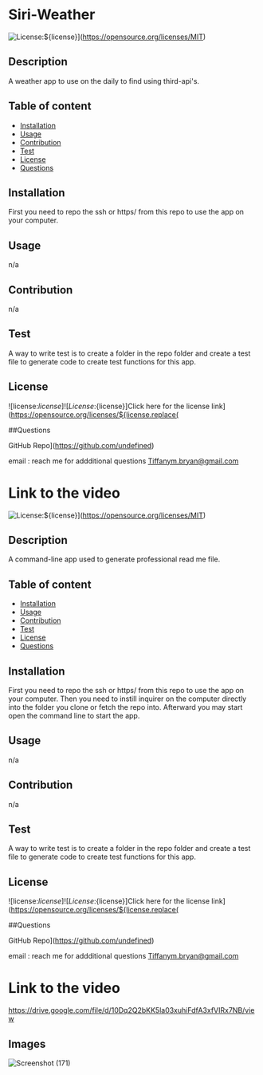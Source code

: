 # Siri-Weather
![License:${license}](https://img.shields.io/badge/License-MIT-yellow.svg)](https://opensource.org/licenses/MIT)

  ## Description
  A weather app to use on the daily to find using third-api's.

  ## Table of content
  - [Installation](#installation)
  - [Usage](#usage)
  - [Contribution](#contribution)
  - [Test](#test) 
  - [License](#license)
  - [Questions](#questions)
  
  ## Installation
  First you need to repo the ssh or https/ from this repo to use the app on your computer.

  ## Usage

  n/a

  ## Contribution
  
  n/a

  ## Test
  A way to write test is to create a folder in the repo folder and create a test file to generate code to create test functions for this app.

  ## License
  ![license:${license}]
  ![License:${license}]Click here for the license link](https://opensource.org/licenses/${license.replace(

  ##Questions
  
  GitHub Repo](https://github.com/undefined)
  
  email : reach me for addditional questions Tiffanym.bryan@gmail.com

  # Link to the video 
![License:${license}](https://img.shields.io/badge/License-MIT-yellow.svg)](https://opensource.org/licenses/MIT)

  ## Description
  A command-line app used to generate professional read me file.

  ## Table of content
  - [Installation](#installation)
  - [Usage](#usage)
  - [Contribution](#contribution)
  - [Test](#test) 
  - [License](#license)
  - [Questions](#questions)
  
  ## Installation
  First you need to repo the ssh or https/ from this repo to use the app on your computer. Then you need to instill inquirer on the computer directly into the folder you clone or fetch the repo into. Afterward you may start open the command line to start the app.

  ## Usage

  n/a

  ## Contribution
  
  n/a

  ## Test
  A way to write test is to create a folder in the repo folder and create a test file to generate code to create test functions for this app.

  ## License
  ![license:${license}]
  ![License:${license}]Click here for the license link](https://opensource.org/licenses/${license.replace(

  ##Questions
  
  GitHub Repo](https://github.com/undefined)
  
  email : reach me for addditional questions Tiffanym.bryan@gmail.com

  # Link to the video 
https://drive.google.com/file/d/10Dq2Q2bKK5la03xuhiFdfA3xfVIRx7NB/view

## Images


![Screenshot (171)](https://user-images.githubusercontent.com/95116862/172963289-36740c00-3772-4095-b10e-55e28656bb6d.png)
